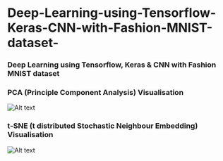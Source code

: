 # Deep-Learning-using-Tensorflow-Keras-CNN-with-Fashion-MNIST-dataset-

### Deep Learning using Tensorflow, Keras &amp; CNN with Fashion MNIST dataset 
### PCA (Principle Component Analysis) Visualisation
![Alt text]( https://github.com/pavansvn/Deep-Learning-using-Tensorflow-Keras-CNN-with-Fashion-MNIST-dataset-/blob/master/img/PCA.png?raw=true "PCA")
### t-SNE (t distributed Stochastic Neighbour Embedding) Visualisation
![Alt text]( https://github.com/pavansvn/Deep-Learning-using-Tensorflow-Keras-CNN-with-Fashion-MNIST-dataset-/blob/master/img/t-SNE.png?raw=true "t-SNE")
